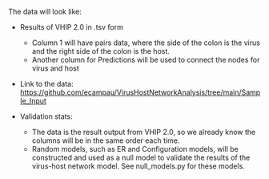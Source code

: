 The data will look like:
* Results of VHIP 2.0 in .tsv form
    * Column 1 will have pairs data, where the side of the colon is the virus and the right side of the colon is the host.
    * Another column for Predictions will be used to connect the nodes for virus and host
    
 * Link to the data: https://github.com/ecampau/VirusHostNetworkAnalysis/tree/main/Sample_Input
 
 * Validation stats:
 	* The data is the result output from VHIP 2.0, so we already know the columns will be in the same order each time. 
	* Random models, such as ER and Configuration models, will be constructed and used as a null model to validate the results of the virus-host network model. See null_models.py for these models.
